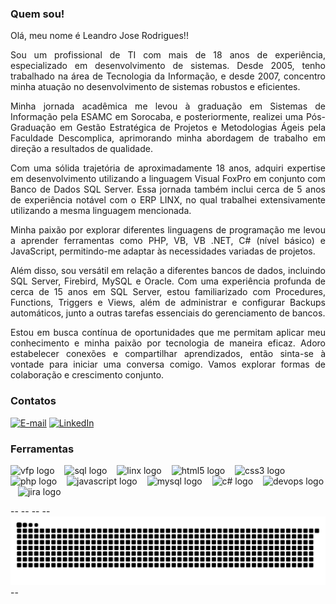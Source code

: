<h3 align="left">Quem sou!</h3>
<p align="Justify">
Olá, meu nome é Leandro Jose Rodrigues!!
</p><p align="Justify">
Sou um profissional de TI com mais de 18 anos de experiência, especializado em desenvolvimento de sistemas. Desde 2005, tenho trabalhado na área de Tecnologia da Informação, e desde 2007, concentro minha atuação no desenvolvimento de sistemas robustos  e eficientes.</p><p align="Justify">
Minha jornada acadêmica me levou à graduação em Sistemas de Informação pela ESAMC em Sorocaba, e posteriormente, realizei uma Pós-Graduação em Gestão Estratégica de Projetos e Metodologias Ágeis pela Faculdade Descomplica, aprimorando minha abordagem de trabalho em direção a resultados de qualidade.</p><p align="Justify">
Com uma sólida trajetória de aproximadamente 18 anos, adquiri expertise em desenvolvimento utilizando a linguagem Visual FoxPro em conjunto com Banco de Dados SQL Server. Essa jornada também inclui cerca de 5 anos de experiência notável com o ERP LINX, no qual trabalhei extensivamente utilizando a mesma linguagem mencionada.</p><p align="Justify">
Minha paixão por explorar diferentes linguagens de programação me levou a aprender ferramentas como PHP, VB, VB .NET, C# (nível básico) e JavaScript, permitindo-me adaptar às necessidades variadas de projetos.</p><p align="Justify">
Além disso, sou versátil em relação a diferentes bancos de dados, incluindo SQL Server, Firebird, MySQL e Oracle. Com uma experiência profunda de cerca de 15 anos em SQL Server, estou familiarizado com Procedures, Functions, Triggers e Views, além de administrar e configurar Backups automáticos, junto a outras tarefas essenciais do gerenciamento de bancos.</p><p align="Justify">
Estou em busca contínua de oportunidades que me permitam aplicar meu conhecimento e minha paixão por tecnologia de maneira eficaz. Adoro estabelecer conexões e compartilhar aprendizados, então sinta-se à vontade para iniciar uma conversa comigo. Vamos explorar formas de colaboração e crescimento conjunto.
</p>

<h3 align="left">Contatos</h3>

[![E-mail](https://img.shields.io/badge/-Email-0D1117?style=for-the-badge&logo=microsoft-outlook&logoColor=77C6FF&color:FFF)](mailto:lj-rodrigues@hotmail.com)
[![LinkedIn](https://img.shields.io/badge/-LinkedIn-0D1117?style=for-the-badge&logo=linkedin&logoColor=77C6FF&color:FFF)](https://www.linkedin.com/in/lj-rodrigues/)

<h3 align="left">Ferramentas</h3>

<div align="left">
  <img src="https://upload.wikimedia.org/wikipedia/commons/6/64/Foxpro-icon.png" height="30" alt="vfp logo"  title="VISUAL FOX PRÓ"/>
  <img width="8" />
  <img src="https://www.gezginler.net/indir/resim-grafik/microsoft-sql-server-2012-1356429410.png" height="30" alt="sql logo"  title = "MS SQL SERVER"/>
  <img width="8" />
  <img src="https://companieslogo.com/img/orig/LINX-c7c65024.png" height="30" alt="linx logo" title = "ERP LINX" />
  <img width="8" />
  <img src="https://cdn.jsdelivr.net/gh/devicons/devicon/icons/html5/html5-original.svg" height="30" alt="html5 logo"  title="HMTL 5"/>
  <img width="8" />
  <img src="https://cdn.jsdelivr.net/gh/devicons/devicon/icons/css3/css3-original.svg" height="30" alt="css3 logo" title = "CSS" />
  <img width="8" />
  <img src="https://cdn.icon-icons.com/icons2/2108/PNG/512/php_icon_130857.png" height="30" alt="php logo" title="PHP" />
  <img width="8" />
  <img src="https://cdn.jsdelivr.net/gh/devicons/devicon/icons/javascript/javascript-plain.svg" height="30" alt="javascript logo" title = "JAVASCRIPT" />
  <img width="8" />
  <img src="https://cdn-icons-png.flaticon.com/512/919/919836.png" height="30" alt="mysql logo" title="MYSQL" />
  <img width="8" />
  <img src="https://cdn-icons-png.flaticon.com/128/6132/6132221.png" height="30" alt="c# logo" title = ".NET C#" />
  <img width="8" />
  <img src="https://www.visma.no/blogg/wp-content/uploads/sites/4/2019/01/1280pxDevopstoolchain.svg_.png" height="30" alt="devops logo" title = "DEVOPS" />
  <img width="8" />
  <img src="https://www.testtriangle.com/wp-content/uploads/2023/08/jira-icon.png" height="30" alt="jira logo" title = "JIRA SOFTWARE" />
  
</div>

--<picture>
--  <source media="(prefers-color-scheme: dark)" srcset="https://raw.githubusercontent.com/ljrodrigues/ljrodrigues/output/github-contribution-grid-snake-dark.svg">
--  <source media="(prefers-color-scheme: light)" srcset="https://raw.githubusercontent.com/ljrodrigues/ljrodrigues/output/github-contribution-grid-snake.svg">
--  <img alt="github contribution grid snake animation" src="https://raw.githubusercontent.com/ljrodrigues/ljrodrigues/output/github-contribution-grid-snake.svg">
--</picture>
<br><br>

